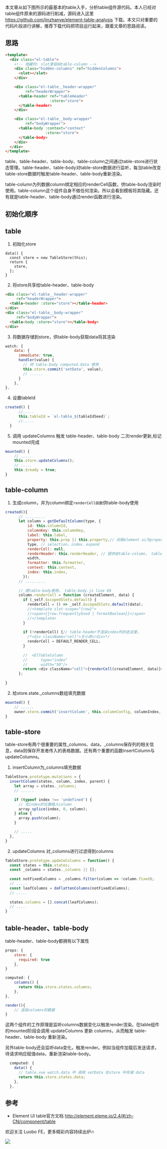 本文章从如下图所示的最基本的table入手，分析table组件源代码。本人已经对table组件原来的源码进行削减，源码进入这里 https://github.com/jinzhanye/element-table-analysis 下载。本文只对重要的代码片段进行讲解，推荐下载代码把项目运行起来，跟着文章的思路阅读。

## 思路
````html
<template>
  <div class="el-table">
    <!-- 隐藏列: slot里容纳table-column -->
    <div class="hidden-columns" ref="hiddenColumns">
      <slot></slot>
    </div>

    <div class="el-table__header-wrapper"
         ref="headerWrapper">
      <table-header ref="tableHeader"
                    :store="store">
      </table-header>
    </div>

    <div class="el-table__body-wrapper"
         ref="bodyWrapper">
      <table-body :context="context"
                  :store="store">                  
      </table-body>
    </div>
  </div>
</template>
````

table、table-header、table-body、table-column之间通过table-store进行状态管理。table-header、table-body对table-store数据进行监听，每当table改变table-store数据时触发table-header、table-body重新渲染。

table-column为列数据column绑定相应的renderCell函数，供table-body渲染时使用。table-column这个组件自身不做任何渲染。所以会看到模板将其隐藏。还有就是table-header、table-body通过render函数进行渲染。

## 初始化顺序

## table

1. 初始化store

````
data() {
  const store = new TableStore(this);
  return {
    store,
  };
}
````

2. 将store共享给table-header、table-body

````html
<div class="el-table__header-wrapper"
     ref="headerWrapper">
  <table-header :store="store"></table-header>
</div>
<div class="el-table__body-wrapper"
     ref="bodyWrapper">
  <table-body :store="store"></table-body>
</div>
````

3. 将数据存储到store，供table-body获取data将其渲染

````js
watch: {
    data: {
      immediate: true,
      handler(value) {
        // 供 table-body computed.data 使用 
        this.store.commit('setData', value);
        // ......
      }
    },
},
````

4. 设置tableId

````js
created() {
      //.....
      this.tableId = `el-table_${tableIdSeed}`;
      //.....
  }
````

5. 调用 updateColumns 触发 table-header、table-body 二次render更新,标记mounted完成
	
````js
mounted() {
    // .....
    this.store.updateColumns();
    // .....
    this.$ready = true;
}     
````

## table-column
1. 生成column，并为column绑定`renderCell函数`供table-body使用
	
````js
created(){
      // .........
      let column = getDefaultColumn(type, {
          id: this.columnId,
          columnKey: this.columnKey,
          label: this.label,
          property: this.prop || this.property,// 旧版element ui为property，现在的版本是prop
          type, // selection、index、expand
          renderCell: null,
          renderHeader: this.renderHeader, // 提供给table-column， table-column.js line 112
          width,
          formatter: this.formatter,
          context: this.context,
          index: this.index,
        });
      // .........
      
      // 提table-body使用， table-body.js line 69
      column.renderCell = function (createElement, data) {
        if (_self.$scopedSlots.default) {
          renderCell = () => _self.$scopedSlots.default(data);
          //<template slot-scope="{row}">
          //<span>{{row.frequentlyUsed | formatBoolean}}</span>
          //</template>
        }
  
        if (!renderCell) {// table-header不渲染index列的走这里，
          /*<div className="cell">王小虎</div>*/
          renderCell = DEFAULT_RENDER_CELL;
        }
  
        //  <ElTableColumn
        //      type="index"
        //      width="50"/>
        return <div className="cell">{renderCell(createElement, data)}</div>;
      };
  
}
````

2. 给store.state._columns数组填充数据

````js
mounted() {
    // ...... 
    owner.store.commit('insertColumn', this.columnConfig, columnIndex, this.isSubColumn ? parent.columnConfig : null);
}
````

## table-store
table-store有两个很重要的属性\_columns、data，\_columns保存列的相关信息，data则保存开发者传入的表格数据。还有两个重要的函数insertColumn与updateColumns。


1. insertColumn为_columns填充数据

````js
TableStore.prototype.mutations = {
  insertColumn(states, column, index, parent) {
    let array = states._columns;
    // ......

    if (typeof index !== 'undefined') {
      // 在index的位置插入column
      array.splice(index, 0, column);
    } else {
      array.push(column);
    }

    // .....
  },
}
````

2. updateColumns 对_columns进行过滤得到columns

````js
TableStore.prototype.updateColumns = function() {
  const states = this.states;
  const _columns = states._columns || [];
  
  const notFixedColumns = _columns.filter(column => !column.fixed);
  // .....
  const leafColumns = doFlattenColumns(notFixedColumns);
  // .....
  
  states.columns = [].concat(leafColumns);
  // ....
}
````

## table-header、table-body
table-header、table-body都拥有以下属性

````js
props: {
    store: {
      required: true
    },
}

computed: {
    columns() {
      return this.store.states.columns;
    },
},

render(){
    // 渲染columns的数据
}
````

这两个组件的工作原理是监听columns数据变化以触发render渲染。在table组件的mounted阶段会调用 updateColumns 更新 columns，从而触发 table-header、table-body 重新渲染。

另外table-body还会监听data变化，触发render。例如当组件加载后发送请求，待请求响应赋值data，重新渲染table-body。

````js
  computed: {
    data() {
      // table.vue watch.data 中 调用 setData 在store 中存储 data
      return this.store.states.data;
    },
  },
````

## 参考 
- Element UI table官方文档 http://element.eleme.io/2.4/#/zh-CN/component/table

<section class="custom-bottom">
  欢迎关注 Luobo FE，更多精彩内容持续出炉🔥
</section>

![](/images/common/qrcode.jpg)
